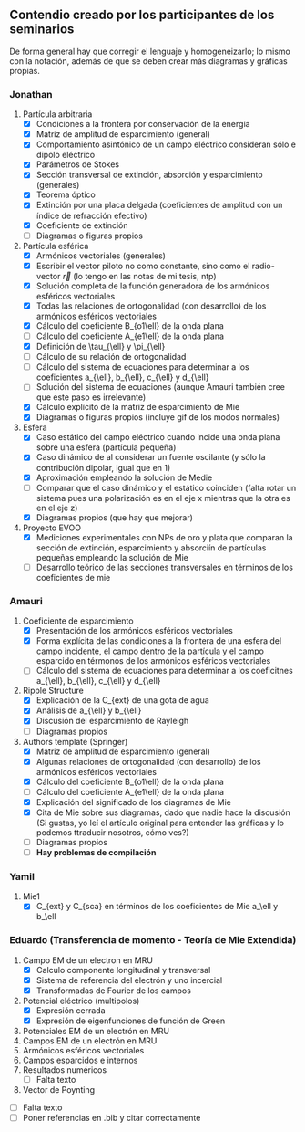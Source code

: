 
## Contendio creado por los participantes de los seminarios

De forma general hay que corregir el lenguaje y homogeneizarlo; lo mismo con la notación, además de que se deben crear más diagramas y gráficas propias.

### Jonathan
1. Partícula arbitraria
    - [x] Condiciones a la frontera por conservación de la energía
    - [x] Matriz de amplitud de esparcimiento (general)
    - [x] Comportamiento asintónico de un campo eléctrico consideran sólo e dipolo eléctrico
    - [x] Parámetros de Stokes
    - [x] Sección transversal de extinción, absorción y esparcimiento (generales)
    - [x] Teorema óptico
    - [x] Extinción por una placa delgada (coeficientes de amplitud con un índice de refracción efectivo)
    - [x] Coeficiente de extinción
    - [ ] Diagramas o figuras propios

2. Partícula esférica
    - [x] Armónicos vectoriales (generales)
    - [x] Escribir el vector piloto no como constante, sino como el radio-vector $\vec{r}$ (lo tengo en las notas de mi tesis, ntp)
    - [x] Solución completa de la función generadora de los armónicos esféricos vectoriales
    - [x] Todas las relaciones de ortogonalidad (con desarrollo) de los armónicos esféricos vectoriales
    - [x] Cálculo del coeficiente B_{o1\ell} de la onda plana
    - [ ] Cálculo del coeficiente A_{e1\ell} de la onda plana
    - [x] Definición de \tau_{\ell}  y \pi_{\ell}
    - [ ] Cálculo de su relación de ortogonalidad
    - [ ] Cálculo del sistema de ecuaciones para determinar a los coeficientes a_{\ell}, b_{\ell}, c_{\ell} y d_{\ell}
    - [ ] Solución del sistema de ecuaciones (aunque Amauri también cree que este paso es irrelevante)
    - [x] Cálculo explícito de la matriz de esparcimiento de Mie
    - [x] Diagramas o figuras propios (incluye gif de los modos normales)

3. Esfera
    - [x] Caso estático del campo eléctrico cuando incide una onda plana sobre una esfera (partícula pequeña)
    - [x] Caso dinámico de al considerar un fuente oscilante (y sólo la contribución dipolar, igual que en 1)
    - [x] Aproximación empleando la solución de Medie
    - [ ] Comparar que el caso dinámico y el estático coinciden (falta rotar un sistema pues una polarización es en el eje x mientras que la otra es en el eje z)
    - [x] Diagramas propios (que hay que mejorar)

4. Proyecto EVOO
    - [x] Mediciones experimentales con NPs de oro y plata que comparan la sección de extinción, esparcimiento y absorciín de partículas pequeñas empleando la solución de Mie
    - [ ] Desarrollo teórico de las secciones transversales en términos de los coeficientes de mie

### Amauri
1. Coeficiente de esparcimiento
    - [x] Presentación de los armónicos esféricos vectoriales
    - [x] Forma explícita de las condiciones a la frontera de una esfera del campo incidente, el campo dentro de la partícula y el campo esparcido en térmonos de los armónicos esféricos vectoriales
    - [ ] Cálculo del sistema de ecuaciones para determinar a los coeficitnes a_{\ell}, b_{\ell}, c_{\ell} y d_{\ell}

2. Ripple Structure
    - [x] Explicación de la C_{ext} de una gota de agua
    - [x] Análisis de a_{\ell} y b_{\ell}
    - [x] Discusión del esparcimiento de Rayleigh
    - [ ] Diagramas propios

3. Authors template (Springer)
    - [x] Matriz de amplitud de esparcimiento (general)
    - [x] Algunas relaciones de ortogonalidad (con desarrollo) de los armónicos esféricos vectoriales
    - [x] Cálculo del coeficiente B_{o1\ell} de la onda plana
    - [ ] Cálculo del coeficiente A_{e1\ell} de la onda plana
    - [x] Explicación del significado de los diagramas de Mie
    - [x] Cita de Mie sobre sus diagramas, dado que nadie hace la discusión (Si gustas, yo leí el artículo original para entender las gráficas y lo podemos ttraducir nosotros, cómo ves?)
    - [ ] Diagramas propios
    - [ ] **Hay problemas de compilación**

### Yamil
1. Mie1
    - [x] C_{ext} y C_{sca} en términos de los coeficientes de Mie a_\ell y b_\ell

### Eduardo (Transferencia de momento - Teoría de Mie Extendida)
1.  Campo EM de un electron en MRU
    - [x] Calculo componente longitudinal y transversal
    - [x] Sistema de referencia del electrón y uno incercial
    - [x] Transformadas de Fourier de los campos
2.  Potencial eléctrico (multipolos)
    - [x] Expresión cerrada
    - [x] Expresión de eigenfunciones de función de Green
3. Potenciales EM de un electrón en MRU
4. Campos EM de un electrón en MRU
5. Armónicos esféricos vectoriales
6. Campos esparcidos e internos
7. Resultados numéricos
   - [ ] Falta texto
8. Vector de Poynting
  - [ ] Falta texto
- [ ] Poner referencias en .bib y citar correctamente
